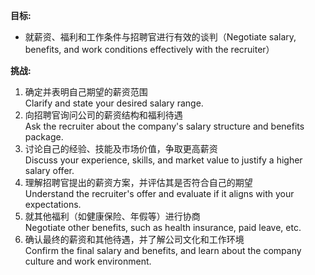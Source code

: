 **目标:**
- 就薪资、福利和工作条件与招聘官进行有效的谈判（Negotiate salary, benefits, and work conditions effectively with the recruiter）

**挑战:**
1. 确定并表明自己期望的薪资范围  
    Clarify and state your desired salary range.  
2. 向招聘官询问公司的薪资结构和福利待遇  
    Ask the recruiter about the company's salary structure and benefits package.  
3. 讨论自己的经验、技能及市场价值，争取更高薪资  
    Discuss your experience, skills, and market value to justify a higher salary offer.  
4. 理解招聘官提出的薪资方案，并评估其是否符合自己的期望  
    Understand the recruiter's offer and evaluate if it aligns with your expectations.  
5. 就其他福利（如健康保险、年假等）进行协商  
    Negotiate other benefits, such as health insurance, paid leave, etc.  
6. 确认最终的薪资和其他待遇，并了解公司文化和工作环境  
    Confirm the final salary and benefits, and learn about the company culture and work environment.
